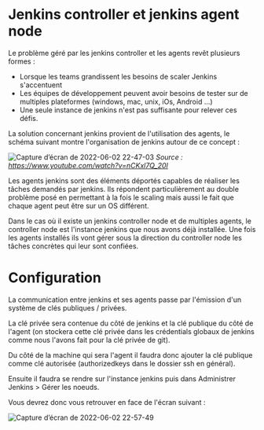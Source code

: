 # Jenkins controller et jenkins agent node

Le problème géré par les jenkins controller et les agents revêt plusieurs formes : 

- Lorsque les teams grandissent les besoins de scaler Jenkins s'accentuent
- Les équipes de développement peuvent avoir besoins de tester sur de multiples plateformes (windows, mac, unix, iOs, Android ...)
- Une seule instance de jenkins n'est pas suffisante pour relever ces défis. 

La solution concernant jenkins provient de l'utilisation des agents, le schéma suivant montre l'organisation de jenkins autour de ce concept : 

![Capture d’écran de 2022-06-02 22-47-03](https://user-images.githubusercontent.com/98811386/171735270-a08d93e8-0cc2-4bf1-b983-b52ba7f1e278.png)
*Source : https://www.youtube.com/watch?v=nCKxl7Q_20I*

Les agents jenkins sont des éléments déportés capables de réaliser les tâches demandés par jenkins. Ils répondent particulièrement au double problème posé en permettant à la fois le scaling mais aussi le fait que chaque agent peut être sur un OS différent. 

Dans le cas où il existe un jenkins controller node et de multiples agents, le controller node est l'instance jenkins que nous avons déjà installée. Une fois les agents installés ils vont gérer sous la direction du controller node les tâches concrètes qui leur sont confiées. 

# Configuration

La communication entre jenkins et ses agents passe par l'émission d'un système de clés publiques / privées. 

La clé privée sera contenue du côté de jenkins et la clé publique du côté de l'agent (on stockera cette clé privée dans les crédentials globaux de jenkins comme nous l'avons fait pour la clé privée de git). 

Du côté de la machine qui sera l'agent il faudra donc ajouter la clé publique comme clé autorisée (authorizedkeys dans le dossier ssh en général). 

Ensuite il faudra se rendre sur l'instance jenkins puis dans Administrer Jenkins > Gérer les noeuds. 

Vous devrez donc vous retrouver en face de l'écran suivant : 

![Capture d’écran de 2022-06-02 22-57-49](https://user-images.githubusercontent.com/98811386/171737074-b56d2411-8abd-4d86-8827-bc7421e3a7f3.png)



